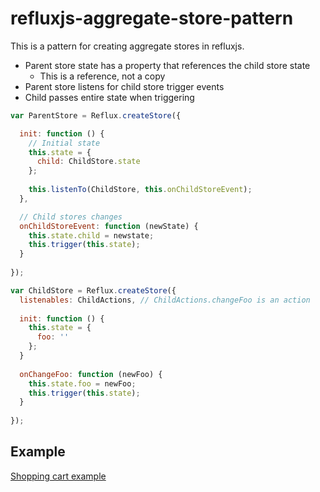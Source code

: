 # refluxjs-aggregate-store-pattern

This is a pattern for creating aggregate stores in refluxjs.

* Parent store state has a property that references the child store state
  * This is a reference, not a copy
* Parent store listens for child store trigger events
* Child passes entire state when triggering

```javascript
var ParentStore = Reflux.createStore({

  init: function () {
    // Initial state
    this.state = {
      child: ChildStore.state
    };
    
    this.listenTo(ChildStore, this.onChildStoreEvent);
  },

  // Child stores changes
  onChildStoreEvent: function (newState) {
    this.state.child = newstate;
    this.trigger(this.state);
  }
  
});

var ChildStore = Reflux.createStore({
  listenables: ChildActions, // ChildActions.changeFoo is an action
  
  init: function () {
    this.state = {
      foo: ''
    };
  }
  
  onChangeFoo: function (newFoo) {
    this.state.foo = newFoo;
    this.trigger(this.state);
  }
  
});
```

## Example
[Shopping cart example](http://codepen.io/anon/pen/xwPEMe)
